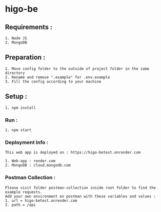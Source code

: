 # higo-be

## Requirements :
```
1. Node JS
2. MongoDB
```

## Preparation :
```
1. Move config folder to the outside of project folder in the same directory
2. Rename and remove ".example" for .env.example
3. Fill the config according to your machine
```

## Setup :
```
1. npm install
```

### Run :
```
1. npm start
```

### Deployment Info :
```
This web app is deployed on : https://higo-betest.onrender.com

1. Web-app : render.com
2. MongoDB : cloud.mongodb.com
```

### Postman Collection :
```
Please visit folder postman-collection inside root folder to find the example requests.
Add your own environment on postman with these variables and values :
1. url = higo-betest.onrender.com
2. path = /api
```